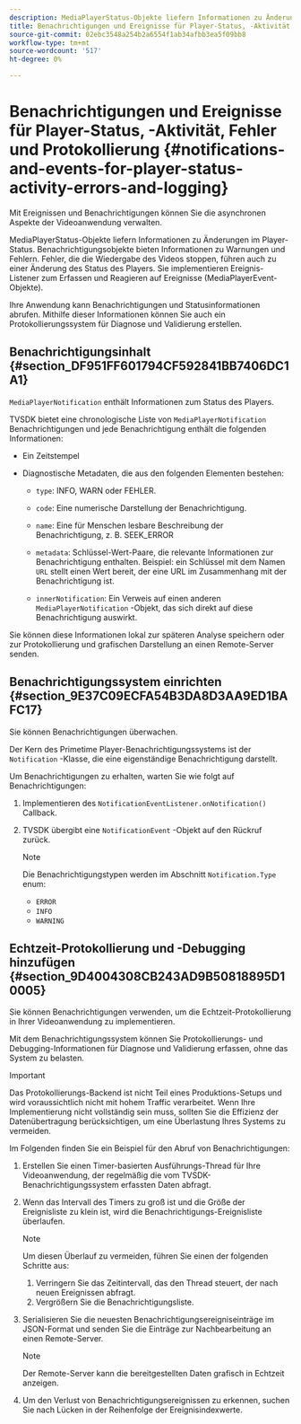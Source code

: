 ```yaml
---
description: MediaPlayerStatus-Objekte liefern Informationen zu Änderungen im Player-Status. Benachrichtigungsobjekte bieten Informationen zu Warnungen und Fehlern. Fehler, die die Wiedergabe des Videos stoppen, führen auch zu einer Änderung des Status des Players. Sie implementieren Ereignis-Listener zum Erfassen und Reagieren auf Ereignisse (MediaPlayerEvent-Objekte).
title: Benachrichtigungen und Ereignisse für Player-Status, -Aktivität, Fehler und Protokollierung
source-git-commit: 02ebc3548a254b2a6554f1ab34afbb3ea5f09bb8
workflow-type: tm+mt
source-wordcount: '517'
ht-degree: 0%

---
```


# Benachrichtigungen und Ereignisse für Player-Status, -Aktivität, Fehler und Protokollierung {#notifications-and-events-for-player-status-activity-errors-and-logging}

Mit Ereignissen und Benachrichtigungen können Sie die asynchronen Aspekte der Videoanwendung verwalten.

MediaPlayerStatus-Objekte liefern Informationen zu Änderungen im Player-Status. Benachrichtigungsobjekte bieten Informationen zu Warnungen und Fehlern. Fehler, die die Wiedergabe des Videos stoppen, führen auch zu einer Änderung des Status des Players. Sie implementieren Ereignis-Listener zum Erfassen und Reagieren auf Ereignisse (MediaPlayerEvent-Objekte).

Ihre Anwendung kann Benachrichtigungen und Statusinformationen abrufen. Mithilfe dieser Informationen können Sie auch ein Protokollierungssystem für Diagnose und Validierung erstellen.

## Benachrichtigungsinhalt {#section_DF951FF601794CF592841BB7406DC1A1}

`MediaPlayerNotification` enthält Informationen zum Status des Players.

TVSDK bietet eine chronologische Liste von `MediaPlayerNotification` Benachrichtigungen und jede Benachrichtigung enthält die folgenden Informationen:

* Ein Zeitstempel
* Diagnostische Metadaten, die aus den folgenden Elementen bestehen:

   * `type`: INFO, WARN oder FEHLER.
   * `code`: Eine numerische Darstellung der Benachrichtigung.
   * `name`: Eine für Menschen lesbare Beschreibung der Benachrichtigung, z. B. SEEK_ERROR
   * `metadata`: Schlüssel-Wert-Paare, die relevante Informationen zur Benachrichtigung enthalten. Beispiel: ein Schlüssel mit dem Namen `URL` stellt einen Wert bereit, der eine URL im Zusammenhang mit der Benachrichtigung ist.

   * `innerNotification`: Ein Verweis auf einen anderen `MediaPlayerNotification` -Objekt, das sich direkt auf diese Benachrichtigung auswirkt.

Sie können diese Informationen lokal zur späteren Analyse speichern oder zur Protokollierung und grafischen Darstellung an einen Remote-Server senden.

## Benachrichtigungssystem einrichten {#section_9E37C09ECFA54B3DA8D3AA9ED1BAFC17}

Sie können Benachrichtigungen überwachen.

Der Kern des Primetime Player-Benachrichtigungssystems ist der `Notification` -Klasse, die eine eigenständige Benachrichtigung darstellt.

Um Benachrichtigungen zu erhalten, warten Sie wie folgt auf Benachrichtigungen:

1. Implementieren des `NotificationEventListener.onNotification()` Callback.
1. TVSDK übergibt eine `NotificationEvent` -Objekt auf den Rückruf zurück.

   >[!NOTE]
   >
   >Die Benachrichtigungstypen werden im Abschnitt `Notification.Type` enum:

   * `ERROR`
   * `INFO`
   * `WARNING`

## Echtzeit-Protokollierung und -Debugging hinzufügen {#section_9D4004308CB243AD9B50818895D10005}

Sie können Benachrichtigungen verwenden, um die Echtzeit-Protokollierung in Ihrer Videoanwendung zu implementieren.

Mit dem Benachrichtigungssystem können Sie Protokollierungs- und Debugging-Informationen für Diagnose und Validierung erfassen, ohne das System zu belasten.

>[!IMPORTANT]
>
>Das Protokollierungs-Backend ist nicht Teil eines Produktions-Setups und wird voraussichtlich nicht mit hohem Traffic verarbeitet. Wenn Ihre Implementierung nicht vollständig sein muss, sollten Sie die Effizienz der Datenübertragung berücksichtigen, um eine Überlastung Ihres Systems zu vermeiden.

Im Folgenden finden Sie ein Beispiel für den Abruf von Benachrichtigungen:

1. Erstellen Sie einen Timer-basierten Ausführungs-Thread für Ihre Videoanwendung, der regelmäßig die vom TVSDK-Benachrichtigungssystem erfassten Daten abfragt.
1. Wenn das Intervall des Timers zu groß ist und die Größe der Ereignisliste zu klein ist, wird die Benachrichtigungs-Ereignisliste überlaufen.

   >[!NOTE]
   >
   >Um diesen Überlauf zu vermeiden, führen Sie einen der folgenden Schritte aus:
   >
   >1. Verringern Sie das Zeitintervall, das den Thread steuert, der nach neuen Ereignissen abfragt.
   >1. Vergrößern Sie die Benachrichtigungsliste.
   >

1. Serialisieren Sie die neuesten Benachrichtigungsereigniseinträge im JSON-Format und senden Sie die Einträge zur Nachbearbeitung an einen Remote-Server.

   >[!NOTE]
   >
   >Der Remote-Server kann die bereitgestellten Daten grafisch in Echtzeit anzeigen.

1. Um den Verlust von Benachrichtigungsereignissen zu erkennen, suchen Sie nach Lücken in der Reihenfolge der Ereignisindexwerte.
